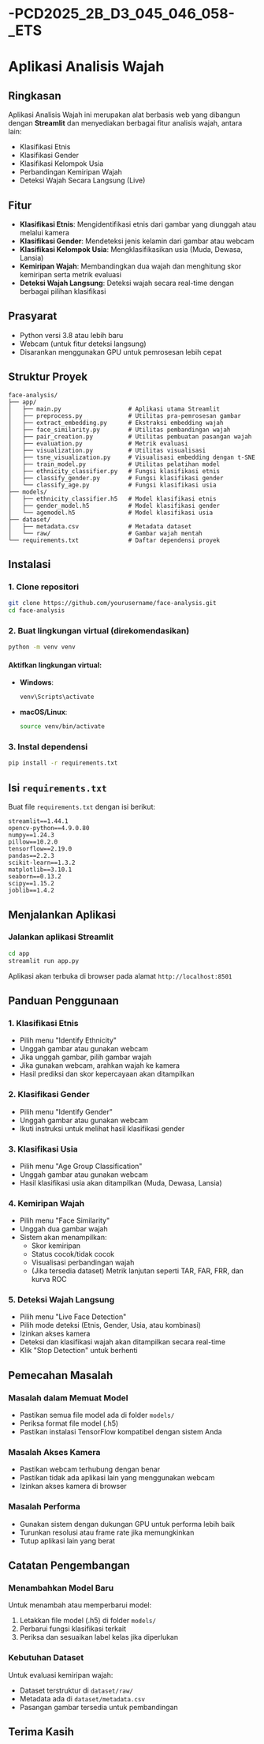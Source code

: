 # -PCD2025_2B_D3_045_046_058-_ETS
# Aplikasi Analisis Wajah

## Ringkasan
Aplikasi Analisis Wajah ini merupakan alat berbasis web yang dibangun dengan **Streamlit** dan menyediakan berbagai fitur analisis wajah, antara lain:
- Klasifikasi Etnis
- Klasifikasi Gender
- Klasifikasi Kelompok Usia
- Perbandingan Kemiripan Wajah
- Deteksi Wajah Secara Langsung (Live)

## Fitur
- **Klasifikasi Etnis**: Mengidentifikasi etnis dari gambar yang diunggah atau melalui kamera
- **Klasifikasi Gender**: Mendeteksi jenis kelamin dari gambar atau webcam
- **Klasifikasi Kelompok Usia**: Mengklasifikasikan usia (Muda, Dewasa, Lansia)
- **Kemiripan Wajah**: Membandingkan dua wajah dan menghitung skor kemiripan serta metrik evaluasi
- **Deteksi Wajah Langsung**: Deteksi wajah secara real-time dengan berbagai pilihan klasifikasi

## Prasyarat
- Python versi 3.8 atau lebih baru
- Webcam (untuk fitur deteksi langsung)
- Disarankan menggunakan GPU untuk pemrosesan lebih cepat

## Struktur Proyek
```
face-analysis/
├── app/
│   ├── main.py                   # Aplikasi utama Streamlit
│   ├── preprocess.py             # Utilitas pra-pemrosesan gambar
│   ├── extract_embedding.py      # Ekstraksi embedding wajah
│   ├── face_similarity.py        # Utilitas pembandingan wajah
│   ├── pair_creation.py          # Utilitas pembuatan pasangan wajah
│   ├── evaluation.py             # Metrik evaluasi
│   ├── visualization.py          # Utilitas visualisasi
│   ├── tsne_visualization.py     # Visualisasi embedding dengan t-SNE
│   ├── train_model.py            # Utilitas pelatihan model
│   ├── ethnicity_classifier.py   # Fungsi klasifikasi etnis
│   ├── classify_gender.py        # Fungsi klasifikasi gender
│   └── classify_age.py           # Fungsi klasifikasi usia
├── models/
│   ├── ethnicity_classifier.h5   # Model klasifikasi etnis
│   ├── gender_model.h5           # Model klasifikasi gender
│   └── agemodel.h5               # Model klasifikasi usia
├── dataset/
│   ├── metadata.csv              # Metadata dataset
│   └── raw/                      # Gambar wajah mentah
└── requirements.txt              # Daftar dependensi proyek
```

## Instalasi
### 1. Clone repositori
```bash
git clone https://github.com/yourusername/face-analysis.git
cd face-analysis
```

### 2. Buat lingkungan virtual (direkomendasikan)
```bash
python -m venv venv
```

#### Aktifkan lingkungan virtual:
- **Windows**:
  ```bash
  venv\Scripts\activate
  ```
- **macOS/Linux**:
  ```bash
  source venv/bin/activate
  ```

### 3. Instal dependensi
```bash
pip install -r requirements.txt
```

## Isi `requirements.txt`
Buat file `requirements.txt` dengan isi berikut:

```
streamlit==1.44.1
opencv-python==4.9.0.80
numpy==1.24.3
pillow==10.2.0
tensorflow==2.19.0
pandas==2.2.3
scikit-learn==1.3.2
matplotlib==3.10.1
seaborn==0.13.2
scipy==1.15.2
joblib==1.4.2
```

## Menjalankan Aplikasi

### Jalankan aplikasi Streamlit
```bash
cd app
streamlit run app.py
```

Aplikasi akan terbuka di browser pada alamat `http://localhost:8501`

## Panduan Penggunaan
### 1. Klasifikasi Etnis
- Pilih menu "Identify Ethnicity"
- Unggah gambar atau gunakan webcam
- Jika unggah gambar, pilih gambar wajah
- Jika gunakan webcam, arahkan wajah ke kamera
- Hasil prediksi dan skor kepercayaan akan ditampilkan

### 2. Klasifikasi Gender
- Pilih menu "Identify Gender"
- Unggah gambar atau gunakan webcam
- Ikuti instruksi untuk melihat hasil klasifikasi gender

### 3. Klasifikasi Usia
- Pilih menu "Age Group Classification"
- Unggah gambar atau gunakan webcam
- Hasil klasifikasi usia akan ditampilkan (Muda, Dewasa, Lansia)

### 4. Kemiripan Wajah
- Pilih menu "Face Similarity"
- Unggah dua gambar wajah
- Sistem akan menampilkan:
  - Skor kemiripan
  - Status cocok/tidak cocok
  - Visualisasi perbandingan wajah
  - (Jika tersedia dataset) Metrik lanjutan seperti TAR, FAR, FRR, dan kurva ROC

### 5. Deteksi Wajah Langsung
- Pilih menu "Live Face Detection"
- Pilih mode deteksi (Etnis, Gender, Usia, atau kombinasi)
- Izinkan akses kamera
- Deteksi dan klasifikasi wajah akan ditampilkan secara real-time
- Klik "Stop Detection" untuk berhenti

## Pemecahan Masalah
### Masalah dalam Memuat Model
- Pastikan semua file model ada di folder `models/`
- Periksa format file model (.h5)
- Pastikan instalasi TensorFlow kompatibel dengan sistem Anda

### Masalah Akses Kamera
- Pastikan webcam terhubung dengan benar
- Pastikan tidak ada aplikasi lain yang menggunakan webcam
- Izinkan akses kamera di browser

### Masalah Performa
- Gunakan sistem dengan dukungan GPU untuk performa lebih baik
- Turunkan resolusi atau frame rate jika memungkinkan
- Tutup aplikasi lain yang berat

## Catatan Pengembangan
### Menambahkan Model Baru
Untuk menambah atau memperbarui model:
1. Letakkan file model (.h5) di folder `models/`
2. Perbarui fungsi klasifikasi terkait
3. Periksa dan sesuaikan label kelas jika diperlukan

### Kebutuhan Dataset
Untuk evaluasi kemiripan wajah:
- Dataset terstruktur di `dataset/raw/`
- Metadata ada di `dataset/metadata.csv`
- Pasangan gambar tersedia untuk pembandingan


## Terima Kasih

